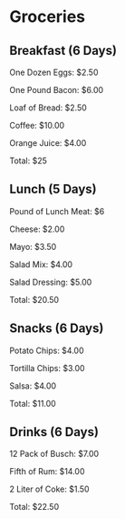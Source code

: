 # Groceries

## Breakfast (6 Days)
<p>One Dozen Eggs: $2.50
<p>One Pound Bacon: $6.00
<p>Loaf of Bread: $2.50
<p>Coffee: $10.00
<p>Orange Juice: $4.00
<p>Total: $25

## Lunch (5 Days)
<p>Pound of Lunch Meat: $6
<p>Cheese: $2.00
<p>Mayo: $3.50
<p>Salad Mix: $4.00
<p>Salad Dressing: $5.00
<p>Total: $20.50

## Snacks (6 Days)
<p>Potato Chips: $4.00
<p>Tortilla Chips: $3.00
<p>Salsa: $4.00
<p>Total: $11.00

## Drinks (6 Days)
<p>12 Pack of Busch: $7.00
<p>Fifth of Rum: $14.00
<p>2 Liter of Coke: $1.50
<p>Total: $22.50